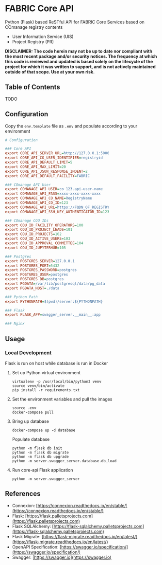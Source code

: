 # FABRIC Core API

Python (Flask) based ReSTful API for FABRIC Core Services based on COmanage registry contents

- User Information Service (UIS)
- Project Registry (PR)

**DISCLAIMER: The code herein may not be up to date nor compliant with the most recent package and/or security notices. The frequency at which this code is reviewed and updated is based solely on the lifecycle of the project for which it was written to support, and is not actively maintained outside of that scope. Use at your own risk.**

## Table of Contents

TODO

## Configuration

Copy the `env.template` file as `.env` and populate according to your environment

```ini
# Configuration

### Core API
export CORE_API_SERVER_URL=http://127.0.0.1:5000
export CORE_API_CO_USER_IDENTIFIER=registryid
export CORE_API_DEFAULT_LIMIT=5
export CORE_API_MAX_LIMIT=20
export CORE_API_JSON_RESPONSE_INDENT=2
export CORE_API_DEFAULT_FACILITY=FABRIC

### COmanage API User
export COMANAGE_API_USER=co_123.api-user-name
export COMANAGE_API_PASS=xxxx-xxxx-xxxx-xxxx
export COMANAGE_API_CO_NAME=RegistryName
export COMANAGE_API_CO_ID=123
export COMANAGE_API_URL=https://FQDN_OF_REGISTRY
export COMANAGE_API_SSH_KEY_AUTHENTICATOR_ID=123

### COmanage COU IDs
export COU_ID_FACILITY_OPERATORS=100
export COU_ID_PROJECT_LEADS=101
export COU_ID_PROJECTS=102
export COU_ID_ACTIVE_USERS=103
export COU_ID_APPROVAL_COMMITTEE=104
export COU_ID_JUPYTERHUB=105

### Postgres
export POSTGRES_SERVER=127.0.0.1
export POSTGRES_PORT=5432
export POSTGRES_PASSWORD=postgres
export POSTGRES_USER=postgres
export POSTGRES_DB=postgres
export PGDATA=/var/lib/postgresql/data/pg_data
export PGDATA_HOST=./data

### Python Path
export PYTHONPATH=$(pwd)/server:${PYTHONPATH}

### Flask
export FLASK_APP=swagger_server.__main__:app

### Nginx
```

## Usage

### Local Development

Flask is run on host while database is run in Docker

1. Set up Python virtual environment

    ```console
    virtualenv -p /usr/local/bin/python3 venv
    source venv/bin/activate
    pip install -r requirements.txt
    ```

2. Set the environment variables and pull the images

    ```console
    source .env
    docker-compose pull
    ```

3. Bring up database

    ```console
    docker-compose up -d database
    ```

    Populate database
    
    ```console
    python -m flask db init
    python -m flask db migrate
    python -m flask db upgrade
    python -m server.swagger_server.database.db_load
    ```

4. Run core-api Flask application

    ```console
    python -m server.swagger_server
    ```


## References

- Connexion: [https://connexion.readthedocs.io/en/stable/](https://connexion.readthedocs.io/en/stable/)
- Flask: [https://flask.palletsprojects.com](https://flask.palletsprojects.com)
- Flask SQLAlchemy: [https://flask-sqlalchemy.palletsprojects.com](https://flask-sqlalchemy.palletsprojects.com)
- Flask Migrate: [https://flask-migrate.readthedocs.io/en/latest/](https://flask-migrate.readthedocs.io/en/latest/)
- OpenAPI Specification: [https://swagger.io/specification/](https://swagger.io/specification/)
- Swagger: [https://swagger.io](https://swagger.io)

